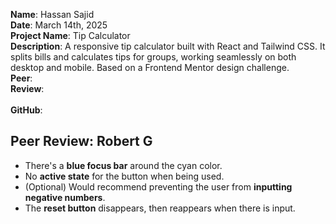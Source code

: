 **Name**: Hassan Sajid
<br/>
**Date**: March 14th, 2025
<br/>
**Project Name**: Tip Calculator
<br/>
**Description**: A responsive tip calculator built with React and Tailwind CSS. It splits bills and calculates tips for groups, working seamlessly on both desktop and mobile. Based on a Frontend Mentor design challenge.
<br/>
**Peer**: 
<br/>
**Review**: 
<br/>
<br/>
**GitHub**: 
## Peer Review: Robert G

- There's a **blue focus bar** around the cyan color.
- No **active state** for the button when being used.
- (Optional) Would recommend preventing the user from **inputting negative numbers**.
- The **reset button** disappears, then reappears when there is input.
